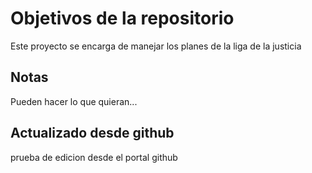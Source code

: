 # Objetivos de la repositorio

Este proyecto se encarga de manejar los planes de la liga de la justicia


## Notas
Pueden hacer lo que quieran...

## Actualizado desde github
prueba de edicion desde el portal github
